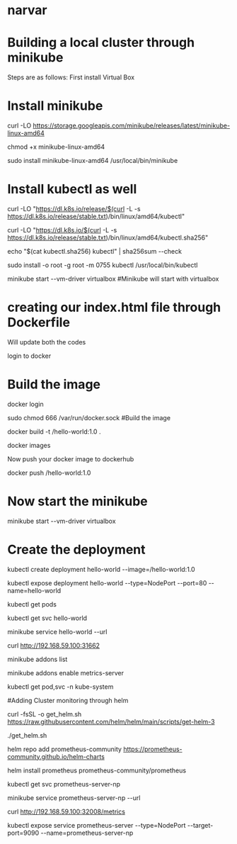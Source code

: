 # narvar
# Building a local cluster through minikube
 Steps are as follows: 
  First install Virtual Box
  
   # Install minikube 
  
  curl -LO https://storage.googleapis.com/minikube/releases/latest/minikube-linux-amd64
  
  chmod +x minikube-linux-amd64 
  
  sudo install minikube-linux-amd64 /usr/local/bin/minikube
  
# Install kubectl as well 
 curl -LO "https://dl.k8s.io/release/$(curl -L -s https://dl.k8s.io/release/stable.txt)/bin/linux/amd64/kubectl"
 
 curl -LO "https://dl.k8s.io/$(curl -L -s https://dl.k8s.io/release/stable.txt)/bin/linux/amd64/kubectl.sha256"
 
 echo "$(cat kubectl.sha256)  kubectl" | sha256sum --check
 
 sudo install -o root -g root -m 0755 kubectl /usr/local/bin/kubectl
 
 minikube start --vm-driver virtualbox #Minikube will start with virtualbox 
 
 # creating our index.html file through Dockerfile
  Will update both the codes 
  
  login to docker
  # Build the image
  docker login
  
  sudo chmod 666 /var/run/docker.sock
  #Build the image
  
  docker build -t <docker-hub username>/hello-world:1.0 .
  
  docker images

Now push your docker image to dockerhub 

docker push <docker-hub username>/hello-world:1.0
# Now start the minikube 
 minikube start --vm-driver virtualbox 
# Create the deployment

kubectl create deployment hello-world --image=<docker-hub username>/hello-world:1.0

kubectl expose deployment hello-world --type=NodePort --port=80 --name=hello-world

kubectl get pods

kubectl get svc hello-world
 
minikube service hello-world --url
 
curl http://192.168.59.100:31662

minikube addons list

minikube addons enable metrics-server

kubectl get pod,svc -n kube-system

#Adding Cluster monitoring through helm

curl -fsSL -o get_helm.sh https://raw.githubusercontent.com/helm/helm/main/scripts/get-helm-3

./get_helm.sh

helm repo add prometheus-community https://prometheus-community.github.io/helm-charts

helm install prometheus prometheus-community/prometheus

kubectl get svc prometheus-server-np

minikube service prometheus-server-np  --url

curl http://192.168.59.100:32008/metrics

kubectl expose service prometheus-server --type=NodePort --target-port=9090 --name=prometheus-server-np






